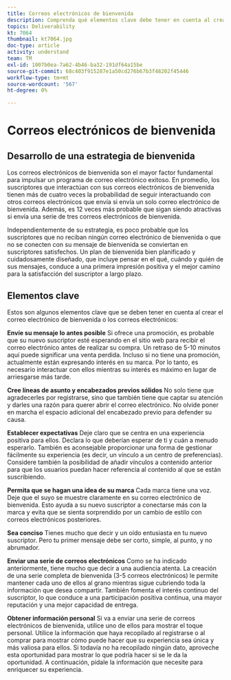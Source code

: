 ```yaml
---
title: Correos electrónicos de bienvenida
description: Comprenda qué elementos clave debe tener en cuenta al crear los correos electrónicos de bienvenida.
topics: Deliverability
kt: 7064
thumbnail: kt7064.jpg
doc-type: article
activity: understand
team: TM
exl-id: 1007b0ea-7a62-4b46-ba32-191df64a15be
source-git-commit: 68c403f915287e1a50cd276b67b3f48202f45446
workflow-type: tm+mt
source-wordcount: '567'
ht-degree: 0%

---
```


# Correos electrónicos de bienvenida

## Desarrollo de una estrategia de bienvenida

Los correos electrónicos de bienvenida son el mayor factor fundamental para impulsar un programa de correo electrónico exitoso. En promedio, los suscriptores que interactúan con sus correos electrónicos de bienvenida tienen más de cuatro veces la probabilidad de seguir interactuando con otros correos electrónicos que envía si envía un solo correo electrónico de bienvenida. Además, es 12 veces más probable que sigan siendo atractivas si envía una serie de tres correos electrónicos de bienvenida.

Independientemente de su estrategia, es poco probable que los suscriptores que no reciban ningún correo electrónico de bienvenida o que no se conecten con su mensaje de bienvenida se conviertan en suscriptores satisfechos. Un plan de bienvenida bien planificado y cuidadosamente diseñado, que incluye pensar en el qué, cuándo y quién de sus mensajes, conduce a una primera impresión positiva y el mejor camino para la satisfacción del suscriptor a largo plazo.

## Elementos clave

Estos son algunos elementos clave que se deben tener en cuenta al crear el correo electrónico de bienvenida o los correos electrónicos:

**Envíe su mensaje lo antes posible**
Si ofrece una promoción, es probable que su nuevo suscriptor esté esperando en el sitio web para recibir el correo electrónico antes de realizar su compra. Un retraso de 5-10 minutos aquí puede significar una venta perdida. Incluso si no tiene una promoción, actualmente están expresando interés en su marca. Por lo tanto, es necesario interactuar con ellos mientras su interés es máximo en lugar de arriesgarse más tarde.

**Cree líneas de asunto y encabezados previos sólidos**
No solo tiene que agradecerles por registrarse, sino que también tiene que captar su atención y darles una razón para querer abrir el correo electrónico. No olvide poner en marcha el espacio adicional del encabezado previo para defender su causa.

**Establecer expectativas**
Deje claro que se centra en una experiencia positiva para ellos. Declara lo que deberían esperar de ti y cuán a menudo esperarlo. También es aconsejable proporcionar una forma de gestionar fácilmente su experiencia (es decir, un vínculo a un centro de preferencias). Considere también la posibilidad de añadir vínculos a contenido anterior para que los usuarios puedan hacer referencia al contenido al que se están suscribiendo.

**Permita que se hagan una idea de su marca**
Cada marca tiene una voz. Deje que el suyo se muestre claramente en su correo electrónico de bienvenida. Esto ayuda a su nuevo suscriptor a conectarse más con la marca y evita que se sienta sorprendido por un cambio de estilo con correos electrónicos posteriores.

**Sea conciso**
Tienes mucho que decir y un oído entusiasta en tu nuevo suscriptor. Pero tu primer mensaje debe ser corto, simple, al punto, y no abrumador.

**Enviar una serie de correos electrónicos**
Como se ha indicado anteriormente, tiene mucho que decir a una audiencia atenta. La creación de una serie completa de bienvenida (3-5 correos electrónicos) le permite mantener cada uno de ellos al grano mientras sigue cubriendo toda la información que desea compartir. También fomenta el interés continuo del suscriptor, lo que conduce a una participación positiva continua, una mayor reputación y una mejor capacidad de entrega.

**Obtener información personal**
Si va a enviar una serie de correos electrónicos de bienvenida, utilice uno de ellos para mostrar el toque personal. Utilice la información que haya recopilado al registrarse o al comprar para mostrar cómo puede hacer que su experiencia sea única y más valiosa para ellos. Si todavía no ha recopilado ningún dato, aproveche esta oportunidad para mostrar lo que podría hacer si se le da la oportunidad. A continuación, pídale la información que necesite para enriquecer su experiencia.
